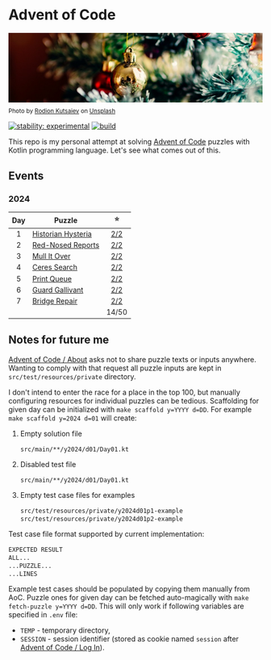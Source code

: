 # Advent of Code

[![aoc.jpg](banner.jpg)](https://unsplash.com/photos/ySNkCkdKyTY)  
<sub>Photo by [Rodion Kutsaiev](https://unsplash.com/@frostroomhead) on [Unsplash](https://unsplash.com/)</sub>

[![stability: experimental](https://masterminds.github.io/stability/experimental.svg)](https://masterminds.github.io/stability/experimental.html)
[![build](https://github.com/tinylinden/advent-of-code/actions/workflows/gradle.yml/badge.svg)](https://github.com/tinylinden/advent-of-code/actions/workflows/gradle.yml)

This repo is my personal attempt at solving [Advent of Code](https://adventofcode.com/)
puzzles with Kotlin programming language. Let's see what comes out of this.

## Events

### 2024

| Day | Puzzle                                                    |                            :star:                             |
|:---:|-----------------------------------------------------------|:-------------------------------------------------------------:|
|  1  | [Historian Hysteria](https://adventofcode.com/2024/day/1) | [2/2](./src/main/kotlin/eu/tinylinden/aoc/y2024/d01/Day01.kt) |
|  2  | [Red-Nosed Reports](https://adventofcode.com/2024/day/2)  | [2/2](./src/main/kotlin/eu/tinylinden/aoc/y2024/d02/Day02.kt) |
|  3  | [Mull It Over](https://adventofcode.com/2024/day/3)       | [2/2](./src/main/kotlin/eu/tinylinden/aoc/y2024/d03/Day03.kt) |
|  4  | [Ceres Search](https://adventofcode.com/2024/day/4)       | [2/2](./src/main/kotlin/eu/tinylinden/aoc/y2024/d04/Day04.kt) |
|  5  | [Print Queue](https://adventofcode.com/2024/day/5)        | [2/2](./src/main/kotlin/eu/tinylinden/aoc/y2024/d05/Day05.kt) |
|  6  | [Guard Gallivant](https://adventofcode.com/2024/day/6)    | [2/2](./src/main/kotlin/eu/tinylinden/aoc/y2024/d06/Day06.kt) |
|  7  | [Bridge Repair](https://adventofcode.com/2024/day/7)      | [2/2](./src/main/kotlin/eu/tinylinden/aoc/y2024/d07/Day07.kt) |
|     |                                                           |                             14/50                             |

## Notes for future me

[Advent of Code / About](https://adventofcode.com/about) asks not to share
puzzle texts or inputs anywhere. Wanting to comply with that request
all puzzle inputs are kept in `src/test/resources/private` directory.

I don't intend to enter the race for a place in the top 100, but manually
configuring resources for individual puzzles can be tedious. Scaffolding
for given day can be initialized with `make scaffold y=YYYY d=DD`.
For example `make scaffold y=2024 d=01` will create:

1. Empty solution file
   ```
   src/main/**/y2024/d01/Day01.kt
   ```
2. Disabled test file
   ```
   src/main/**/y2024/d01/Day01.kt
   ```
3. Empty test case files for examples
   ```
   src/test/resources/private/y2024d01p1-example
   src/test/resources/private/y2024d01p2-example
   ```

Test case file format supported by current implementation:

```
EXPECTED RESULT
ALL...
...PUZZLE...
...LINES
```

Example test cases should be populated by copying them manually from
AoC. Puzzle ones for given day can be fetched auto-magically with
`make fetch-puzzle y=YYYY d=DD`. This will only work if following
variables are specified in `.env` file:

- `TEMP` - temporary directory,
- `SESSION` - session identifier (stored as cookie named `session` after
  [Advent of Code / Log In](https://adventofcode.com/auth/login)).
